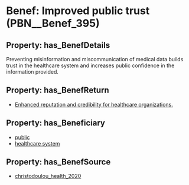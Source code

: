 # Benef: __Improved public trust__ (PBN__Benef_395)

## Property: has_BenefDetails

Preventing misinformation and miscommunication of medical data builds trust in the healthcare system and increases public confidence in the information provided.

## Property: has_BenefReturn

* [Enhanced reputation and credibility for healthcare organizations.](../BenefReturn/PBN__BenefReturn_423)

## Property: has_Beneficiary

* [public](../Stakeholder/PBN__Stakeholder_52)
* [healthcare system](../Stakeholder/PBN__Stakeholder_70)

## Property: has_BenefSource

* [christodoulou_health_2020](../Article/PBN__Article_78)

